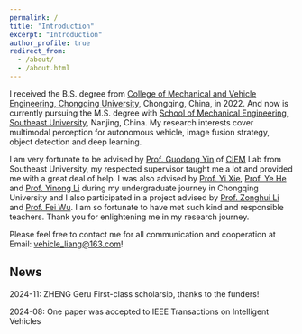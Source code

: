 ```yaml
---
permalink: /
title: "Introduction"
excerpt: "Introduction"
author_profile: true
redirect_from: 
  - /about/
  - /about.html
---
```


I received the B.S. degree from [College of Mechanical and Vehicle Engineering, Chongqing University](http://www.cme.cqu.edu.cn/), Chongqing, China, in 2022. And now is currently pursuing the M.S. degree with [School of Mechanical Engineering, Southeast University](https://me.seu.edu.cn/), Nanjing, China. My research interests cover multimodal perception for autonomous vehicle, image fusion strategy, object detection and deep learning.

I am very fortunate to be advised by [Prof. Guodong Yin](https://me.seu.edu.cn/ygd/list.htm) of [CIEM](https://ciem.seu.edu.cn/) Lab from Southeast University, my respected supervisor taught me a lot and provided me with a great deal of help. I was also advised by [Prof. Yi Xie](https://faculty.cqu.edu.cn/YiXie1), [Prof. Ye He](https://faculty.cqu.edu.cn/YeHe) and [Prof. Yinong Li](https://faculty.cqu.edu.cn/YinongLi) during my undergraduate journey in Chongqing University and I also participated in a project advised by [Prof. Zonghui Li](https://faculty.bjtu.edu.cn/9428/) and [Prof. Fei Wu](https://faculty.cqu.edu.cn/FeiWu1/zh_CN/yjfx/341547/content/3609.htm). I am so fortunate to have met such kind and responsible teachers. Thank you for enlightening me in my research journey.

Please feel free to contact me for all communication and cooperation at Email: [vehicle_liang@163.com](vehicle_liang@163.com)!


News
-------
2024-11: ZHENG Geru First-class scholarsip, thanks to the funders!

2024-08: One paper was accepted to IEEE Transactions on Intelligent Vehicles
